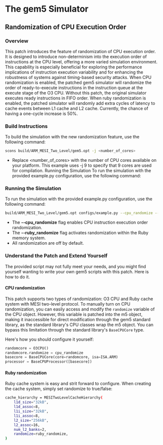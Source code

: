 # The gem5 Simulator

## Randomization of CPU Execution Order

### Overview

This patch introduces the feature of randomization of CPU execution order. It is designed to introduce non-determinism into the execution order of instructions at the CPU level, offering a more varied simulation environment. This capability is especially beneficial for exploring the performance implications of instruction execution variability and for enhancing the robustness of systems against timing-based security attacks. When CPU randomization is enabled, the patched gem5 simulator will randomize the order of ready-to-execute instructions in the instruction queue at the execute stage of the O3 CPU. Without this patch, the original simulator executes ready instructions in FIFO order. When ruby randomization is enabled, the patched simulator will randomly add extra cycles of latency to cache events between L1 cache and L2 cache. Currently, the chance of having a one-cycle increase is 50%.


### Build Instructions

To build the simulation with the new randomization feature, use the following command:

```bash
scons build/ARM_MESI_Two_Level/gem5.opt -j <number_of_cores>
```
* Replace <number_of_cores> with the number of CPU cores available on your platform. This example uses -j 9 to specify that 9 cores are used for compilation.
Running the Simulation
To run the simulation with the provided example.py configuration, use the following command:


### Running the Simulation
To run the simulation with the provided example.py configuration, use the following command:
```bash
build/ARM_MESI_Two_Level/gem5.opt configs/example.py --cpu_randomize --ruby_randomize
```
* The **--cpu_randomize** flag enables CPU instruction execution order randomization.
* The **--ruby_randomize** flag activates randomization within the Ruby memory system.
* All randomization are off by default.

### Understand the Patch and Extend Yourself

The provided script may not fully meet your needs, and you might find yourself wanting to write your own gem5 scripts with this patch. Here is how to do it.

#### CPU randomization
This patch supports two types of randomization: O3 CPU and Ruby cache system with MESI two-level protocol. To manually turn on CPU randomization, you can easily access and modify the `randomize` variable of the CPU object. However, this variable is patched into the m5 object, making it inaccessible for direct modification through the gem5 standard library, as the standard library's CPU classes wrap the m5 object. You can bypass this limitation through the standard library's `BaseCPUCore` type.

Here's how you should configure it yourself:

```python
randomcore = O3CPU()
randomcore.randomize = cpu_randomize
basecore = BaseCPUCore(core=randomcore, isa=ISA.ARM)
processor = BaseCPUProcessor([basecore])
```
#### Ruby randomization
Ruby cache system is easy and strit forward to configure. When creating the cache system, simply set randomize to true/false:
```bash
cache_hierarchy = MESITwoLevelCacheHierarchy(
    l1d_size="32kB",
    l1d_assoc=8,
    l1i_size="32kB",
    l1i_assoc=8,
    l2_size="256kB",
    l2_assoc=16,
    num_l2_banks=2,
    randomize=ruby_randomize,
)
```
